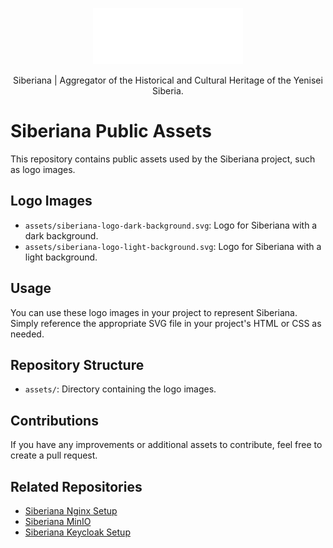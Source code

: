 <p align="center">
  <picture>
  <source media="(prefers-color-scheme: dark)" srcset="https://raw.githubusercontent.com/dkrasnovdev/siberiana-public-assets/main/assets/siberiana-logo-dark-background.svg">
  <img src="https://raw.githubusercontent.com/dkrasnovdev/siberiana-public-assets/main/assets/siberiana-logo-dark-background.svg" width="240" height="90" alt="Logo for Siberiana">
</picture>
</p>

<p align="center">
Siberiana | Aggregator of the Historical and Cultural Heritage of the Yenisei Siberia.
</p>

# Siberiana Public Assets

This repository contains public assets used by the Siberiana project, such as logo images.

## Logo Images

- `assets/siberiana-logo-dark-background.svg`: Logo for Siberiana with a dark background.
- `assets/siberiana-logo-light-background.svg`: Logo for Siberiana with a light background.

## Usage

You can use these logo images in your project to represent Siberiana. Simply reference the appropriate SVG file in your project's HTML or CSS as needed.

## Repository Structure

- `assets/`: Directory containing the logo images.

## Contributions

If you have any improvements or additional assets to contribute, feel free to create a pull request.

## Related Repositories

- [Siberiana Nginx Setup](https://github.com/dkrasnovdev/siberiana-nginx)
- [Siberiana MinIO](https://github.com/dkrasnovdev/siberiana-minio)
- [Siberiana Keycloak Setup](https://github.com/dkrasnovdev/siberiana-keycloak)
